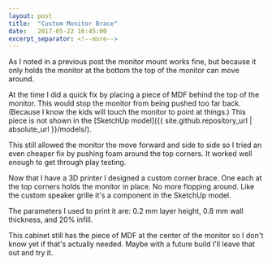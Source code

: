 ```yaml
---
layout: post
title:  "Custom Monitor Brace"
date:   2017-05-22 16:45:00
excerpt_separator: <!--more-->
---
```

As I noted in a previous post the monitor mount works fine, but because it only holds the monitor at the bottom
the top of the monitor can move around.
<!--more-->

At the time I did a quick fix by placing a piece of MDF behind the top of the monitor. This would stop
the monitor from being pushed too far back. (Because I know the kids will touch the monitor to point
at things.) This piece is not shown in the
[SketchUp model]({{ site.github.repository_url | absolute_url }}/models/).

This still allowed the monitor the move forward and side to side so I tried an even cheaper fix by pushing foam
around the top corners. It worked well enough to get through play testing.

Now that I have a 3D printer I designed a custom corner brace. One each at the top corners holds the monitor in place.
No more flopping around. Like the custom speaker grille it's a component in the SketchUp model.

The parameters I used to print it are: 0.2 mm layer height, 0.8 mm wall thickness, and 20% infill.

This cabinet still has the piece of MDF at the center of the monitor so I don't know yet if that's actually needed.
Maybe with a future build I'll leave that out and try it.